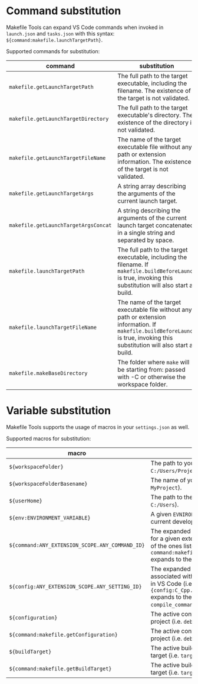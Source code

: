 # Command substitution

Makefile Tools can expand VS Code commands when invoked in `launch.json` and `tasks.json` with this syntax: `${command:makefile.launchTargetPath}`.

Supported commands for substitution:

|command|substitution|
|-------|------------|
|`makefile.getLaunchTargetPath`|The full path to the target executable, including the filename. The existence of the target is not validated.|
|`makefile.getLaunchTargetDirectory`|The full path to the target executable's directory. The existence of the directory is not validated.|
|`makefile.getLaunchTargetFileName`|The name of the target executable file without any path or extension information. The existence of the target is not validated.|
|`makefile.getLaunchTargetArgs`|A string array describing the arguments of the current launch target.|
|`makefile.getLaunchTargetArgsConcat`|A string describing the arguments of the current launch target concatenated in a single string and separated by space.|
|`makefile.launchTargetPath`|The full path to the target executable, including the filename. If `makefile.buildBeforeLaunch` is true, invoking this substitution will also start a build.|
|`makefile.launchTargetFileName`|The name of the target executable file without any path or extension information. If `makefile.buildBeforeLaunch` is true, invoking this substitution will also start a build.|
|`makefile.makeBaseDirectory`|The folder where `make` will be starting from: passed with -C or otherwise the workspace folder.|

# Variable substitution

Makefile Tools supports the usage of macros in your `settings.json` as well.

Supported macros for substitution:

|macro|expands to|
|-----|----------|
|`${workspaceFolder}`| The path to your workspace folder (i.e. `C:/Users/Projects/MyProject`). |
|`${workspaceFolderBasename}`| The name of your workspace folder (i.e. `MyProject`). |
|`${userHome}`| The path to the user's home folder (i.e. `C:/Users`). |
|`${env:ENVIRONMENT_VARIABLE}`| A given `EVNIRONMENT_VARIBLE` for the current development environment. | 
|`${command:ANY_EXTENSION_SCOPE.ANY_COMMAND_ID}` | The expanded value for any command for a given extension in VS Code (i.e. any of the ones listed above, like `command:makefile.getLaunchTargetPath` expands to the launch target path)|
|`${config:ANY_EXTENSION_SCOPE.ANY_SETTING_ID}` | The expanded value for any setting associated with another given extension in VS Code (i.e. `{config:C_Cpp.default.compileCommands}` expands to the path to your `compile_commands.json`) |
|`${configuration}`| The active configuration of your makefile project (i.e. `debug_x86`) |
|`${command:makefile.getConfiguration}`| The active configuration of your makefile project (i.e. `debug_x86`) |
|`${buildTarget}`| The active build target of your makefile target {i.e. `target.exe`} |
|`${command:makefile.getBuildTarget}`| The active build target of your makefile target {i.e. `target.exe`} |
 
